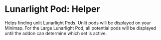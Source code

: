 # Lunarlight Pod: Helper
Helps finding unlit Lunarlight Pods.
Unlit pods will be displayed on your Minimap.
For the Large Lunarlight Pod, all potential pods will be displayed until the addon can determine which set is active.

